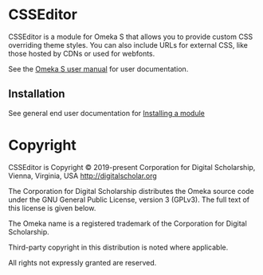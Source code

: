 # CSSEditor

CSSEditor is a module for Omeka S that allows you to provide custom CSS overriding theme styles. You can also include URLs for external CSS, like those hosted by CDNs or used for webfonts.

See the [Omeka S user manual](http://omeka.org/s/docs/user-manual/modules/csseditor/) for user documentation.

## Installation

See general end user documentation for [Installing a module](http://omeka.org/s/docs/user-manual/install/)

# Copyright
CSSEditor is Copyright © 2019-present Corporation for Digital Scholarship, Vienna, Virginia, USA http://digitalscholar.org

The Corporation for Digital Scholarship distributes the Omeka source code
under the GNU General Public License, version 3 (GPLv3). The full text
of this license is given below.

The Omeka name is a registered trademark of the Corporation for Digital Scholarship.

Third-party copyright in this distribution is noted where applicable.

All rights not expressly granted are reserved.
